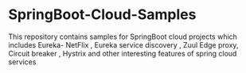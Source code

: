 # SpringBoot-Cloud-Samples
This repository contains samples for SpringBoot cloud projects which includes Eureka- NetFlix , Eureka service discovery , Zuul Edge proxy, Circuit breaker , Hystrix  and other interesting features of spring cloud services
